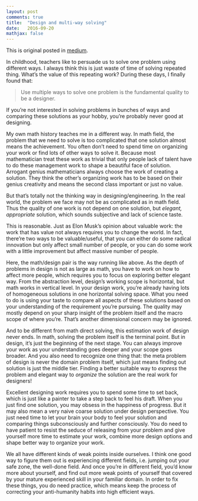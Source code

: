 ```yaml
---
layout: post
comments: true
title:  "Design and multi-way solving"
date:   2016-09-20
mathjax: false
---
```


This is original posted in [medium](https://medium.com/@taoxie/design-multi-way-solving-d53225282690#.4n0tl2mp6).

In childhood, teachers like to persuade us to solve one problem using different ways. I always think this is just waste of time of solving repeated thing. What’s the value of this repeating work? During these days, I finally found that: 
> Use multiple ways to solve one problem is the fundamental quality to be a designer.

If you’re not interested in solving problems in bunches of ways and comparing these solutions as your hobby, you’re probably never good at designing.

My own math history teaches me in a different way. In math field, the problem that we need to solve is too complicated that one solution almost means the achievement. You often don’t need to spend time on organizing your work or find lots of other ways to solve it. Because most mathematician treat these work as trivial that only people lack of talent have to do these management work to shape a beautiful face of solution. Arrogant genius mathematicians always choose the work of creating a solution. They think the other’s organizing work has to be based on their genius creativity and means the second class important or just no value.

But that’s totally not the thinking way in designing/engineering. In the real world, the problem we face may not be as complicated as in math field. Thus the quality of one work is not depend on one solution, but *elegant, appropriate* solution, which sounds subjective and lack of science taste.

This is reasonable. Just as Elon Musk’s opinion about valuable work: the work that has value not always requires you to change the world. In fact, there’re two ways to be valuable/useful, that you can either do some radical innovation but only affect small number of people, or you can do some work with a little improvement but affect massive number of people.

Here, the math/design pair is the way running like above. As the depth of problems in design is not as large as math, you have to work on how to affect more people, which requires you to focus on exploring better elegant way. From the abstraction level, design’s working scope is horizontal, but math works in vertical level. In your design work, you’re already having lots of homogeneous solutions in one horizontal solving space. What you need to do is using your taste to compare all aspects of these solutions based on your understanding of the requirement you’re pursuing. The quality may mostly depend on your sharp insight of the problem itself and the macro scope of where you’re. That’s another dimensional concern may be ignored.

And to be different from math direct solving, this estimation work of design never ends. In math, solving the problem itself is the terminal point. But in design, it’s just the beginning of the next stage. You can always improve your work as your understanding goes deeper and your scope goes broader. And you also need to recognize one thing that: the meta problem of design is never the domain problem itself, which just means finding out solution is just the middle tier. Finding a better suitable way to *express* the problem and elegant way to *organize* the solution are the real work for designers!

Excellent designing work requires you to spend some time to set back, which is just like a painter to take a step back to feel his draft. When you just find one solution, you may obsess in the happiness of progress. But it may also mean a very naive coarse solution under design perspective. You just need time to let your brain your body to feel your solution and comparing things subconsciously and further consciously. You do need to have patient to resist the seduce of releasing from your problem and give yourself more time to estimate your work, combine more design options and shape better way to organize your work.

We all have different kinds of weak points inside ourselves. I think one good way to figure them out is experiencing different fields, i.e. jumping out your safe zone, the well-done field. And once you’re in different field, you’d know more about yourself, and find out more weak points of yourself that covered by your mature experienced skill in your familiar domain. In order to fix these things, you do need practice, which means keep the process of correcting your anti-humanity habits into high efficient ways.

